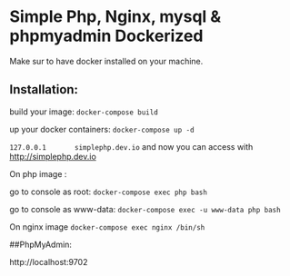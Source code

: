 Simple Php, Nginx, mysql & phpmyadmin Dockerized
========

Make sur to have docker installed on your machine.

## Installation:

build your image:
`docker-compose build`

up your docker containers:
`docker-compose up -d`

`127.0.0.1       simplephp.dev.io` and now you can access with http://simplephp.dev.io

On php image : 

go to console as root:
`docker-compose exec php bash`

go to console as www-data:
`docker-compose exec -u www-data php bash`

On nginx image
`docker-compose exec nginx /bin/sh`


##PhpMyAdmin:

http://localhost:9702
